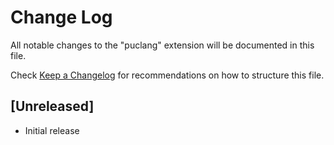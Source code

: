 # Change Log

All notable changes to the "puclang" extension will be documented in this file.

Check [Keep a Changelog](http://keepachangelog.com/) for recommendations on how to structure this file.

## [Unreleased]

- Initial release